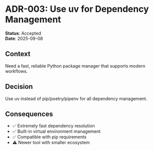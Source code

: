 # ADR-003: Use uv for Dependency Management

**Status**: Accepted  
**Date**: 2025-09-08  

## Context
Need a fast, reliable Python package manager that supports modern workflows.

## Decision
Use uv instead of pip/poetry/pipenv for all dependency management.

## Consequences
- ✅ Extremely fast dependency resolution
- ✅ Built-in virtual environment management  
- ✅ Compatible with pip requirements
- ⚠️ Newer tool with smaller ecosystem